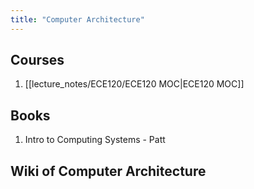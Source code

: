 ```yaml
---
title: "Computer Architecture"
---
```


## Courses
1. [[lecture_notes/ECE120/ECE120 MOC|ECE120 MOC]]

## Books
1. Intro to Computing Systems - Patt

## Wiki of Computer Architecture
